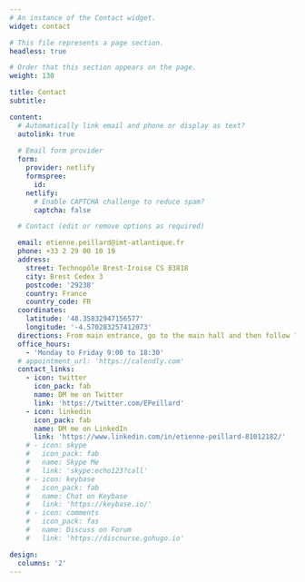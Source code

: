 ```yaml
---
# An instance of the Contact widget.
widget: contact

# This file represents a page section.
headless: true

# Order that this section appears on the page.
weight: 130

title: Contact
subtitle:

content:
  # Automatically link email and phone or display as text?
  autolink: true
  
  # Email form provider
  form:
    provider: netlify
    formspree:
      id:
    netlify:
      # Enable CAPTCHA challenge to reduce spam?
      captcha: false

  # Contact (edit or remove options as required)

  email: etienne.peillard@imt-atlantique.fr
  phone: +33 2 29 00 10 19
  address:
    street: Technopôle Brest-Iroise CS 83818
    city: Brest Cedex 3
    postcode: '29238'
    country: France
    country_code: FR
  coordinates:
    latitude: '48.35832947156577'
    longitude: '-4.570283257412073'
  directions: From main entrance, go to the main hall and then follow "Building D3 - Département informatique" signs, to office D3-107 on Floor 1.  
  office_hours:
    - 'Monday to Friday 9:00 to 18:30'
  # appointment_url: 'https://calendly.com'
  contact_links:
    - icon: twitter
      icon_pack: fab
      name: DM me on Twitter
      link: 'https://twitter.com/EPeillard'
    - icon: linkedin
      icon_pack: fab
      name: DM me on LinkedIn
      link: 'https://www.linkedin.com/in/etienne-peillard-81012182/'
    # - icon: skype
    #   icon_pack: fab
    #   name: Skype Me
    #   link: 'skype:echo123?call'
    # - icon: keybase
    #   icon_pack: fab
    #   name: Chat on Keybase
    #   link: 'https://keybase.io/'
    # - icon: comments
    #   icon_pack: fas
    #   name: Discuss on Forum
    #   link: 'https://discourse.gohugo.io'

design:
  columns: '2'
---
```

